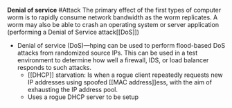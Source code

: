 **Denial of service**
#Attack
The primary effect of the first types of computer worm is to rapidly consume network bandwidth as the worm replicates. A worm may also be able to crash an operating system or server application (performing a Denial of Service attack[[DoS]])

- Denial of service (DoS)—hping can be used to perform flood-based DoS attacks from randomized source IPs. This can be used in a test environment to determine how well a firewall, IDS, or load balancer responds to such attacks.
	- [[DHCP]] starvation:  Is when a rogue client repeatedly requests new IP addresses using spoofed [[MAC address]]ess, with the aim of exhausting the IP address pool.
	- Uses a rogue DHCP server to be setup